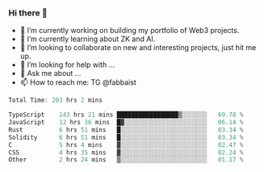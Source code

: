 ### Hi there 👋

- 🔭 I’m currently working on building my portfolio of Web3 projects. 
- 🌱 I’m currently learning about ZK and AI.
- 👯 I’m looking to collaborate on new and interesting projects, just hit me up. 
- 🤔 I’m looking for help with ... 
- 💬 Ask me about ...
- 📫 How to reach me: TG @fabbaist

<!--
**fabbaisteth/fabbaisteth** is a ✨ _special_ ✨ repository because its `README.md` (this file) appears on your GitHub profile.

Here are some ideas to get you started:

- 🔭 I’m currently working on ...
- 🌱 I’m currently learning ...
- 👯 I’m looking to collaborate on ...
- 🤔 I’m looking for help with ...
- 💬 Ask me about ...
- 📫 How to reach me: ...
- 😄 Pronouns: ...
- ⚡ Fun fact: ...
-->

<!--START_SECTION:waka-->

```rust
Total Time: 203 hrs 2 mins

TypeScript    143 hrs 21 mins █████████████████▒░░░░░░░   69.78 %
JavaScript    12 hrs 36 mins  █▓░░░░░░░░░░░░░░░░░░░░░░░   06.14 %
Rust          6 hrs 51 mins   █░░░░░░░░░░░░░░░░░░░░░░░░   03.34 %
Solidity      6 hrs 51 mins   █░░░░░░░░░░░░░░░░░░░░░░░░   03.34 %
C             5 hrs 4 mins    ▓░░░░░░░░░░░░░░░░░░░░░░░░   02.47 %
CSS           4 hrs 35 mins   ▓░░░░░░░░░░░░░░░░░░░░░░░░   02.24 %
Other         2 hrs 24 mins   ▒░░░░░░░░░░░░░░░░░░░░░░░░   01.17 %
```

<!--END_SECTION:waka-->
